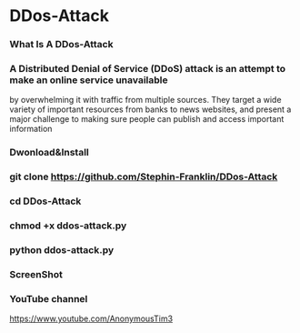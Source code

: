 # DDos-Attack 
### What Is A DDos-Attack

### A Distributed Denial of Service (DDoS) attack is an attempt to make an online service unavailable 
by overwhelming it with traffic from multiple sources. They target a wide variety of important resources
from banks to news websites, and present a major challenge to making sure people can publish and access important information

### Dwonload&Install

### git clone https://github.com/Stephin-Franklin/DDos-Attack

### cd DDos-Attack

### chmod +x ddos-attack.py

### python ddos-attack.py

### ScreenShot 


### YouTube channel

https://www.youtube.com/AnonymousTim3

